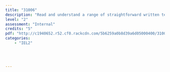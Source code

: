 ```yaml
---
title: "31006"
description: "Read and understand a range of straightforward written texts independently (EL)"
level: "2"
assessment: "Internal"
credits: "5"
pdf: "http://c1940652.r52.cf0.rackcdn.com/5b6259a0b8d39a6d05000400/31006.pdf"
categories:
    - "IEL2"
    
    
    
    
---
```


